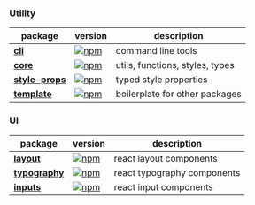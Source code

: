### Utility
| package | version | description |
|---|---|---|
| **[cli](https://uiid.systems/cli)** | [![npm](https://badge.fury.io/js/@uiid%2Fcli.svg)](https://badge.fury.io/js/@uiid%2Fcli) | command line tools |
| **[core](https://uiid.systems/core)** | [![npm](https://badge.fury.io/js/@uiid%2Fcore.svg)](https://badge.fury.io/js/@uiid%2Fcore) | utils, functions, styles, types
| **[style-props](https://uiid.systems/style-props)** | [![npm](https://badge.fury.io/js/@uiid%2Fstyle-props.svg)](https://badge.fury.io/js/@uiid%2Fstyle-props) | typed style properties |
| **[template](https://uiid.systems/template)** | [![npm](https://badge.fury.io/js/@uiid%2Ftemplate.svg)](https://badge.fury.io/js/@uiid%2Ftemplate) | boilerplate for other packages |

### UI
| package | version | description |
|---|---|---|
| **[layout](https://uiid.systems/layout)** | [![npm](https://badge.fury.io/js/@uiid%2Flayout.svg)](https://badge.fury.io/js/@uiid%2Flayout) | react layout components |
| **[typography](https://uiid.systems/typography)** | [![npm](https://badge.fury.io/js/@uiid%2Ftypography.svg)](https://badge.fury.io/js/@uiid%2Ftypography) | react typography components |
| **[inputs](https://uiid.systems/inputs)** | [![npm](https://badge.fury.io/js/@uiid%2Finputs.svg)](https://badge.fury.io/js/@uiid%2Finputs) | react input components |
